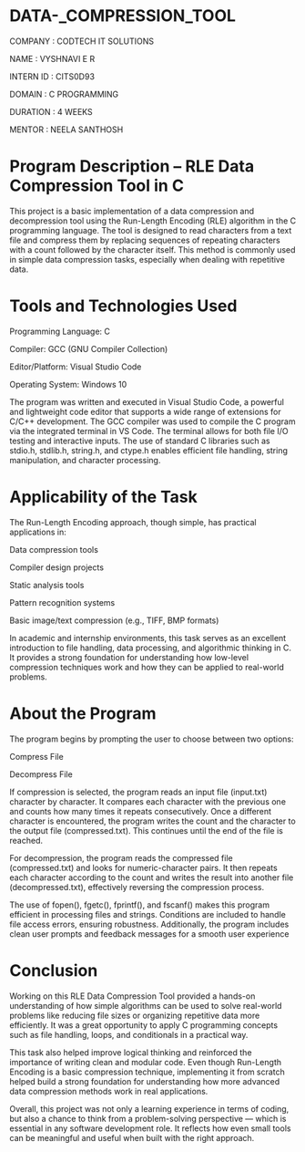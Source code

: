 # DATA-_COMPRESSION_TOOL

COMPANY : CODTECH IT SOLUTIONS

NAME : VYSHNAVI E R

INTERN ID : CITS0D93

DOMAIN : C PROGRAMMING

DURATION : 4 WEEKS

MENTOR : NEELA SANTHOSH

# Program Description – RLE Data Compression Tool in C

This project is a basic implementation of a data compression and decompression tool using the Run-Length Encoding (RLE) algorithm in the C programming language. The tool is designed to read characters from a text file and compress them by replacing sequences of repeating characters with a count followed by the character itself. This method is commonly used in simple data compression tasks, especially when dealing with repetitive data.

# Tools and Technologies Used

Programming Language: C

Compiler: GCC (GNU Compiler Collection)

Editor/Platform: Visual Studio Code

Operating System: Windows 10

The program was written and executed in Visual Studio Code, a powerful and lightweight code editor that supports a wide range of extensions for C/C++ development. The GCC compiler was used to compile the C program via the integrated terminal in VS Code. The terminal allows for both file I/O testing and interactive inputs. The use of standard C libraries such as stdio.h, stdlib.h, string.h, and ctype.h enables efficient file handling, string manipulation, and character processing.

# Applicability of the Task

The Run-Length Encoding approach, though simple, has practical applications in:

Data compression tools

Compiler design projects

Static analysis tools

Pattern recognition systems

Basic image/text compression (e.g., TIFF, BMP formats)

In academic and internship environments, this task serves as an excellent introduction to file handling, data processing, and algorithmic thinking in C. It provides a strong foundation for understanding how low-level compression techniques work and how they can be applied to real-world problems.

# About the Program

The program begins by prompting the user to choose between two options:

Compress File

Decompress File

If compression is selected, the program reads an input file (input.txt) character by character. It compares each character with the previous one and counts how many times it repeats consecutively. Once a different character is encountered, the program writes the count and the character to the output file (compressed.txt). This continues until the end of the file is reached.

For decompression, the program reads the compressed file (compressed.txt) and looks for numeric-character pairs. It then repeats each character according to the count and writes the result into another file (decompressed.txt), effectively reversing the compression process.

The use of fopen(), fgetc(), fprintf(), and fscanf() makes this program efficient in processing files and strings. Conditions are included to handle file access errors, ensuring robustness. Additionally, the program includes clean user prompts and feedback messages for a smooth user experience

# Conclusion

Working on this RLE Data Compression Tool provided a hands-on understanding of how simple algorithms can be used to solve real-world problems like reducing file sizes or organizing repetitive data more efficiently. It was a great opportunity to apply C programming concepts such as file handling, loops, and conditionals in a practical way.

This task also helped improve logical thinking and reinforced the importance of writing clean and modular code. Even though Run-Length Encoding is a basic compression technique, implementing it from scratch helped build a strong foundation for understanding how more advanced data compression methods work in real applications.

Overall, this project was not only a learning experience in terms of coding, but also a chance to think from a problem-solving perspective — which is essential in any software development role. It reflects how even small tools can be meaningful and useful when built with the right approach.
